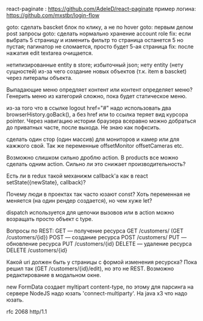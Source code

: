 react-paginate : https://github.com/AdeleD/react-paginate
пример логина: https://github.com/mxstbr/login-flow



goto: сделать bascket блок по клику, а не по hover
goto: первым делом post запросы
goto: сделать нормально хранение account role 
fix: если выбрать 5 страницу и изменить фильтр то страница останется 5 но пустая; пагинатор не сломается, просто будет 5-ая страница
fix: после нажатия edit textarea очищается.

нетипизированные entity в store; избыточный json; нету entity (нету сущностей) из-за чего создание новых объектов (т.к. item в bascket) через литералы объекта.

Выпадающие меню опредляет контент или контент определяет меню? Генерить меню из категорий сложно, пока будет статическое меню.

из-за того что в ссылке logout href="#" надо использовать два browserHistory.goBack(), а без href или to ссылка теряет вид курсора pointer. Через навигацию истории браузера всеравно можно добраться до приватных часте, после выхода. Не знаю как пофксить.

сделать один стор (один массив) для мониторов и камер или для кажжого свой. Так же переменные offsetMonitor offsetCameras etc.

Возможно слишком сильно дроблю action. В products все можно сделать одним action. Сильно ли это снижает производительность?

Есть ли в redux такой механижм callback'a как в react setState({newState}, callback)?

Почему люди в проектах так часто юзают const? Хоть переменная не меняется (на один рендер создается), но чем хуже let?

dispatch используется для цепочки вызовов или в action можно возращать просто объект с type.

Вопросы по REST:
GET — получение ресурса   GET /customers/ (GET /customers/{id})
POST — создание ресурса   POST /customers/
PUT — обновление ресурса  PUT /customers/{id}
DELETE — удаление ресурса DELETE /customers/{id}

Какой uri должен быть у страницы с формой изменения ресурска? Пока решил так (GET /customers/{id}/edit), но это не REST. Возможно редактирование в модальном окне.

new FormData создает myltipart content-type, по этому для парсинга на сервере NodeJS надо юзать 'connect-multiparty'. На java х3 что надо юзать.


rfc 2068 http/1.1
